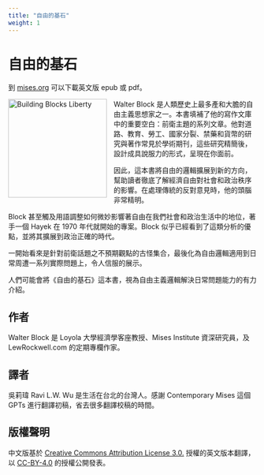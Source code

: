 ```yaml
---
title: "自由的基石"
weight: 1
---
```


# 自由的基石

到 [mises.org](https://mises.org/library/building-blocks-liberty) 可以下載英文版 epub 或 pdf。

<style type="text/css">
.image-left {
    display: block;
    margin-left: auto;
    margin-right: auto;
    padding-right: 1em;
    float: left;
    width: 200px;
}
</style>

<img src="{{ 'images/cover-en.png' | relURL }}" class="image-left" alt="Building Blocks Liberty"/>

Walter Block 是人類歷史上最多產和大膽的自由主義思想家之一。本書填補了他的寫作文庫中的重要空白：前衛主題的系列文章。他對道路、教育、勞工、國家分裂、禁藥和貨幣的研究與著作常見於學術期刊，這些研究精簡後，設計成具說服力的形式，呈現在你面前。

因此，這本書將自由的邏輯擴展到新的方向，幫助讀者徹底了解經濟自由對社會和政治秩序的影響。在處理傳統的反對意見時，他的頭腦非常精明。

Block 甚至觸及用語調整如何微妙影響著自由在我們社會和政治生活中的地位，著手一個 Hayek 在 1970 年代就開始的專案。Block 似乎已經看到了這類分析的優點，並將其擴展到政治正確的時代。

一開始看來是針對前衛話題之不預期觀點的古怪集合，最後化為自由邏輯適用到日常周遭一系列實際問題上，令人信服的展示。

人們可能會將《自由的基石》這本書，視為自由主義邏輯解決日常問題能力的有力介紹。

## 作者

Walter Block 是 Loyola 大學經濟學客座教授、Mises Institute 資深研究員，及 LewRockwell.com 的定期專欄作家。

## 譯者

吳莉瑋 Ravi L.W. Wu 是生活在台北的台灣人。感謝 Contemporary Mises 這個 GPTs 進行翻譯初稿，省去很多翻譯校稿的時間。

## 版權聲明

中文版基於 [Creative Commons Attribution License 3.0.](http://creativecommons.org/licenses/by/3.0/) 授權的英文版本翻譯，以 [CC-BY-4.0](https://creativecommons.org/licenses/by/4.0/) 的授權公開發表。
